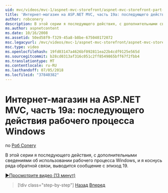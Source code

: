 ```yaml
---
uid: mvc/videos/mvc-1/aspnet-mvc-storefront/aspnet-mvc-storefront-part-19a-windows-workflow-followup
title: 'Интернет-магазин на ASP.NET MVC, часть 19a: последующего действия рабочего процесса Windows | Документация Майкрософт'
author: robconery
description: В этой серии я последующего действия, с дополнительными сведениями об использовании рабочего процесса Windows, и я коснусь ряда обратной связи, выводится сообщение с эпизод 19.
ms.author: aspnetcontent
ms.date: 10/16/2008
ms.assetid: 50ed58f9-f329-45a8-b8be-675040172072
msc.legacyurl: /mvc/videos/mvc-1/aspnet-mvc-storefront/aspnet-mvc-storefront-part-19a-windows-workflow-followup
msc.type: video
ms.openlocfilehash: 19fd03147a4626bf092811ea22b4cdf9125e565d
ms.sourcegitcommit: b28cd0313af316c051c2ff8549865bff67f2fbb4
ms.translationtype: MT
ms.contentlocale: ru-RU
ms.lasthandoff: 07/05/2018
ms.locfileid: "37840382"
---
```

<a name="aspnet-mvc-storefront-part-19a-windows-workflow-followup"></a>Интернет-магазин на ASP.NET MVC, часть 19a: последующего действия рабочего процесса Windows
====================
по [Роб Conery](https://github.com/robconery)

В этой серии я последующего действия, с дополнительными сведениями об использовании рабочего процесса Windows, и я коснусь ряда обратной связи, выводится сообщение с эпизод 19.

[&#9654;Просмотрите видео (13 минут)](https://channel9.msdn.com/Blogs/ASP-NET-Site-Videos/aspnet-mvc-storefront-part-19a-windows-workflow-followup)

> [!div class="step-by-step"]
> [Назад](aspnet-mvc-storefront-part-19-processing-orders-with-windows-workflow.md)
> [Вперед](aspnet-mvc-storefront-part-20-logging.md)
